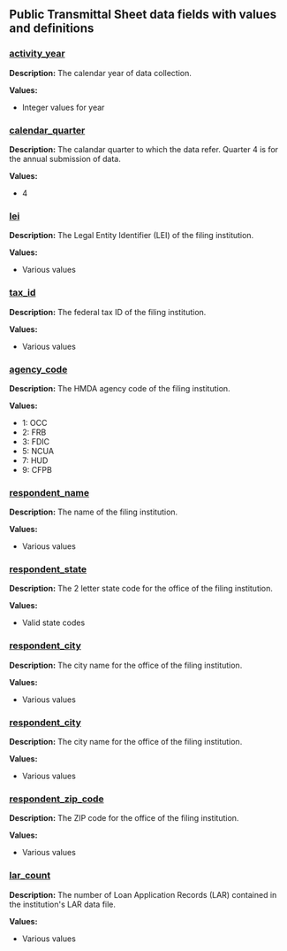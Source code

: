## Public Transmittal Sheet data fields with values and definitions

### [activity\_year](#activity_year)
**Description:** The calendar year of data collection.

**Values:**  
- Integer values for year

### [calendar\_quarter](#calendar_quarter)
**Description:** The calandar quarter to which the data refer. Quarter 4 is for the annual submission of data.

**Values:**  
- 4

### [lei](#lei)
**Description:** The Legal Entity Identifier (LEI) of the filing institution.

**Values:**  
- Various values

### [tax\_id](#tax_id)
**Description:** The federal tax ID of the filing institution.

**Values:**  
- Various values

### [agency\_code](#agency_code)
**Description:** The HMDA agency code of the filing institution.

**Values:**  
- 1: OCC
- 2: FRB
- 3: FDIC
- 5: NCUA
- 7: HUD
- 9: CFPB

### [respondent\_name](#respondent_name)
**Description:** The name of the filing institution.

**Values:**  
- Various values

### [respondent\_state](#respondent_state)
**Description:** The 2 letter state code for the office of the filing institution.

**Values:**  
- Valid state codes

### [respondent\_city](#respondent_city)
**Description:** The city name for the office of the filing institution.

**Values:**  
- Various values

### [respondent\_city](#respondent_city)
**Description:** The city name for the office of the filing institution.

**Values:**  
- Various values

### [respondent\_zip\_code](#respondent_zip_code)
**Description:** The ZIP code for the office of the filing institution.

**Values:**  
- Various values

### [lar\_count](#lar_count)
**Description:** The number of Loan Application Records (LAR) contained in the institution's LAR data file.

**Values:**  
- Various values
